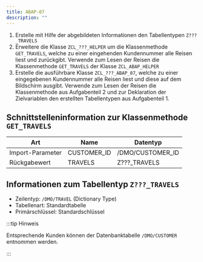 ```yaml
---
title: ABAP-07
description: ""
---
```


1. Erstelle mit Hilfe der abgebildeten Informationen den Tabellentypen `Z???_TRAVELS`
2. Erweitere die Klasse `ZCL_???_HELPER` um die Klassenmethode `GET_TRAVELS`, welche zu einer eingehenden Kundennummer alle Reisen liest und zurückgibt. Verwende zum Lesen der Reisen die Klassenmethode `GET_TRAVELS` der Klasse `ZCL_ABAP_HELPER`
3. Erstelle die ausführbare Klasse `ZCL_???_ABAP_07`, welche zu einer eingegebenen Kundennummer alle Reisen liest und diese auf dem Bildschirm ausgibt. Verwende zum Lesen der Reisen die Klassenmethode aus Aufgabenteil 2 und zur Deklaration der Zielvariablen den erstellten Tabellentypen aus Aufgabenteil 1.

## Schnittstelleninformation zur Klassenmethode `GET_TRAVELS`

| Art              | Name        | Datentyp         |
| ---------------- | ----------- | ---------------- |
| Import-Parameter | CUSTOMER_ID | /DMO/CUSTOMER_ID |
| Rückgabewert     | TRAVELS     | Z???_TRAVELS     |

## Informationen zum Tabellentyp `Z???_TRAVELS`

- Zeilentyp: `/DMO/TRAVEL` (Dictionary Type)
- Tabellenart: Standardtabelle
- Primärschlüssel: Standardschlüssel

:::tip Hinweis

Entsprechende Kunden können der Datenbanktabelle `/DMO/CUSTOMER` entnommen werden.

:::
